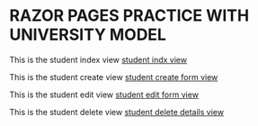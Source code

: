 # **RAZOR PAGES PRACTICE WITH UNIVERSITY MODEL**


This is the student index view
[student indx view](https://github.com/johnnydldev/RazorPages/blob/design/screenshots/student_index_view_image.jpeg) 

This is the student create view
[student create form view](https://github.com/johnnydldev/RazorPages/blob/design/screenshots/student_create_view_image.jpeg)


This is the student edit view
[student edit form view](https://github.com/johnnydldev/RazorPages/blob/design/screenshots/student_edit_view_image.jpeg)


This is the student delete view
[student delete details view](https://github.com/johnnydldev/RazorPages/blob/design/screenshots/student_delete_view_image.jpeg)


